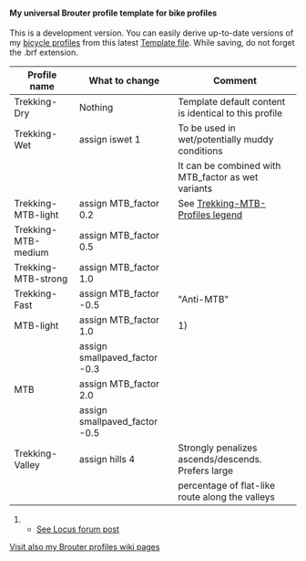 #### My universal Brouter profile template for bike profiles

This is a development version. You can easily derive up-to-date versions of my [bicycle profiles](https://github.com/poutnikl/Brouter-profiles/wiki/Bicycle-Trekking-profiles) from this latest [Template file](https://raw.githubusercontent.com/poutnikl/Trekking-Poutnik/master/Trekking-Poutnik.brf). 
While saving, do not forget the .brf extension.

|Profile name          |What to change                  |Comment                                              |
|----------------------|--------------------------------|-----------------------------------------------------|
|Trekking-Dry          |Nothing                         |Template default content is identical to this profile|
|Trekking-Wet          |assign iswet 1                  |To be used in wet/potentially muddy conditions       |
|                      |                                |It can be combined with MTB_factor as wet variants   |
|Trekking-MTB-light    |assign MTB_factor 0.2           |See [Trekking-MTB-Profiles legend](https://github.com/poutnikl/Brouter-profiles/wiki/Trekking-MTB-Profiles---legend)                                                     |
|Trekking-MTB-medium   |assign MTB_factor 0.5           |                                                     |
|Trekking-MTB-strong   |assign MTB_factor 1.0           |                                                     |
|Trekking-Fast         |assign MTB_factor -0.5          | "Anti-MTB"                                          |
|MTB-light             |assign MTB_factor 1.0           |  1)                                                 |
|                      |assign smallpaved_factor -0.3   |                                                     |
|MTB                   |assign MTB_factor 2.0           |                                                     |
|                      |assign smallpaved_factor -0.5   |                                                     |
|Trekking-Valley       |assign hills 4                  | Strongly penalizes ascends/descends. Prefers large  |
|                      |                                | percentage of flat-like route along the valleys     |


1) - [See Locus forum post](http://forum.locusmap.eu/index.php?topic=4883.msg41428#msg41428)

[Visit also my Brouter profiles wiki pages](https://github.com/poutnikl/Brouter-profiles/wiki)
